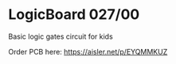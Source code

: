 # LogicBoard 027/00

Basic logic gates circuit for kids

Order PCB here: https://aisler.net/p/EYQMMKUZ

